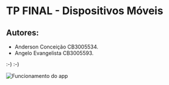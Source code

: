 # TP FINAL - Dispositivos Móveis   
## Autores: 
- Anderson Conceição  CB3005534.
- Angelo Evangelista  CB3005593.

:-) 
:-)

![Funcionamento do app](DemoFinal.gif)

